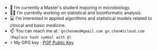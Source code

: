 
- :microscope: I’m currently a Master's student majoring in microbiology.
- :man_scientist: I’m currently working on statistical and bioinformatic analysis.
- :computer: I’m interested in applied algorithms and statistical models related to clinical and basic medicine.
- 📫 You can reach me at : ```gnchenmed#gmail.com gn.chen#icloud.com (Replace hash symbol with @)```
- ⚡ My GPG key : [PGP Public Key](https://github.com/MitsuhaMiyamizu.gpg)

